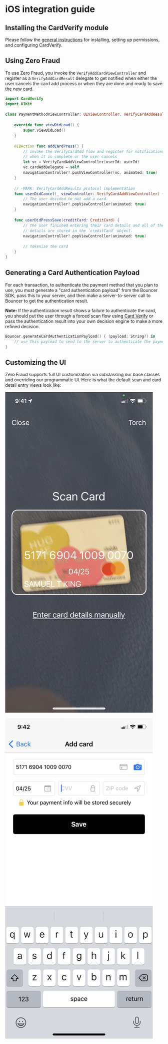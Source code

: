 # iOS integration guide

## Installing the CardVerify module

Please follow the [general instructions](../bouncer-scan/verifying-high-risk-cards/ios-integration-guide/) for installing, setting up permissions, and configuring CardVerify.

## Using Zero Fraud

To use Zero Fraud, you invoke the `VerifyAddCardViewController` and register as a `VerifyAddCardResult` delegate to get notified when either the user cancels the card add process or when they are done and ready to save the new card.

```swift
import CardVerify
import UIKit

class PaymentMethodViewController: UIViewController, VerifyCardAddResult {
    
    override func viewDidLoad() {
        super.viewDidLoad()
    }
    
    @IBAction func addCardPress() {
        // invoke the VerifyCardAdd flow and register for notifications
        // when it is complete or the user cancels
        let vc = VerifyCardAddViewController(userId: userId)
        vc.cardAddDelegate = self
        navigationController?.pushViewController(vc, animated: true)
    }
    
    // -MARK: VerifyCardAddResults protocol implementation
    func userDidCancel(_ viewController: VerifyCardAddViewController) {
        // The user decided to not add a card
        navigationController?.popViewController(animated: true)
    }
    
    func userDidPressSave(creditCard: CreditCard) {
        // the user finished entering their card details and all of the
        // details are stored in the `creditCard` object.
        navigationController?.popViewController(animated: true)
        
        // Tokenize the card
    }
}
```

## Generating a Card Authentication Payload

For each transaction, to authenticate the payment method that you plan to use, you must generate a "card authentication payload" from the Bouncer SDK, pass this to your server, and then make a server-to-server call to Bouncer to get the authentication result.

**Note:** If the authentication result shows a failure to authenticate the card, you should put the user through a forced scan flow using [Card Verify]() or pass the authentication result into your own decision engine to make a more refined decision.

```swift
Bouncer.generateCardAuthenticationPayload() { (payload: String?) in
    // use this payload to send to the server to authenticate the payment method
}
```

## Customizing the UI

Zero Fraud supports full UI customization via subclassing our base classes and overriding our programmatic UI. Here is what the default scan and card detail entry views look like:

![](../.gitbook/assets/img_0806.png)

![](../.gitbook/assets/img_0807.png)

